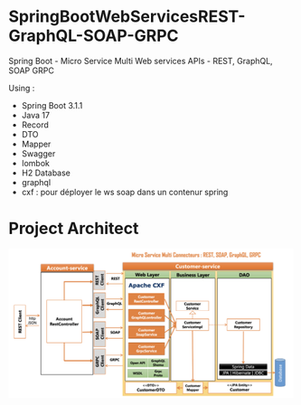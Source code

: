 # SpringBootWebServicesREST-GraphQL-SOAP-GRPC
Spring Boot - Micro Service Multi Web services APIs - REST, GraphQL, SOAP GRPC

Using : 
- Spring Boot 3.1.1
- Java 17
- Record
- DTO
- Mapper
- Swagger
- lombok
- H2 Database
- graphql
- cxf : pour déployer le ws soap dans un contenur spring

# Project Architect
![Architect](img/1.PNG)
